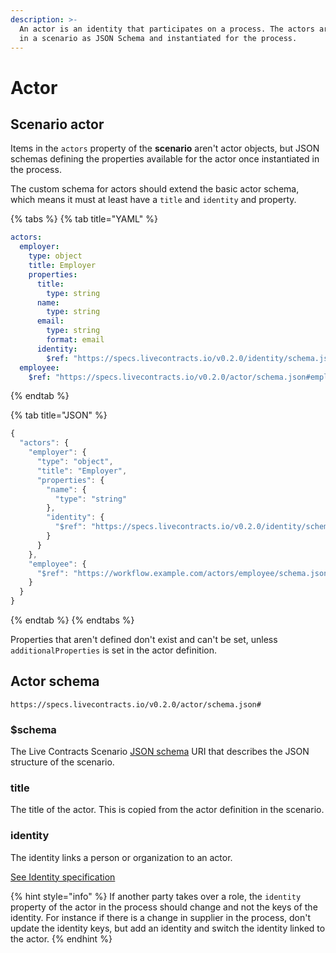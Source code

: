```yaml
---
description: >-
  An actor is an identity that participates on a process. The actors are defined
  in a scenario as JSON Schema and instantiated for the process.
---
```


# Actor

## Scenario actor

Items in the `actors` property of the **scenario** aren't actor objects, but JSON schemas defining the properties available for the actor once instantiated in the process.

The custom schema for actors should extend the basic actor schema, which means it must at least have a `title` and `identity` and property.

{% tabs %}
{% tab title="YAML" %}
```yaml
actors:
  employer:
    type: object
    title: Employer
    properties:
      title:
        type: string
      name:
        type: string
      email:
        type: string
        format: email
      identity:
        $ref: "https://specs.livecontracts.io/v0.2.0/identity/schema.json#"
  employee:
    $ref: "https://specs.livecontracts.io/v0.2.0/actor/schema.json#employee"
```
{% endtab %}

{% tab title="JSON" %}
```javascript
{
  "actors": {
    "employer": {
      "type": "object",
      "title": "Employer",
      "properties": {
        "name": {
          "type": "string"
        },
        "identity": {
          "$ref": "https://specs.livecontracts.io/v0.2.0/identity/schema.json#"
        }        
      }
    },
    "employee": {
      "$ref": "https://workflow.example.com/actors/employee/schema.json#"
    }
  }
}
```
{% endtab %}
{% endtabs %}

Properties that aren't defined don't exist and can't be set, unless `additionalProperties` is set in the actor definition.

## Actor schema

`https://specs.livecontracts.io/v0.2.0/actor/schema.json#`

### $schema

The Live Contracts Scenario [JSON schema](http://json-schema.org) URI that describes the JSON structure of the scenario.

### title

The title of the actor. This is copied from the actor definition in the scenario.

### identity

The identity links a person or organization to an actor.

[See Identity specification]()

{% hint style="info" %}
If another party takes over a role, the `identity` property of the actor in the process should change and not the keys of the identity. For instance if there is a change in supplier in the process, don't update the identity keys, but add an identity and switch the identity linked to the actor.
{% endhint %}

